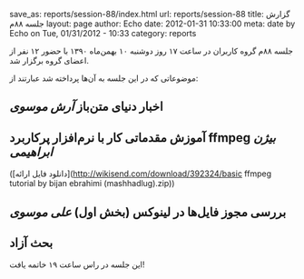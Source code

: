 save_as: reports/session-88/index.html
url: reports/session-88
title: گزارش جلسه ۸۸م
layout: page
author: Echo
date: 2012-01-31 10:33:00
meta: date by Echo on Tue, 01/31/2012 - 10:33
category: reports

جلسه ۸۸م گروه کاربران در ساعت ۱۷ روز دوشنبه ۱۰ بهمن‌ماه ۱۳۹۰ با حضور ۱۲ نفر از
اعضای گروه برگزار شد.


<!--more-->



موضوعاتی که در این جلسه به آن‌ها پرداخته شد عبارتند از:

## اخبار دنیای متن‌باز *آرش موسوی*  
## آموزش مقدماتی کار با نرم‌افزار پرکاربرد ffmpeg *بیژن ابراهیمی*
([دانلود فایل ارائه](http://wikisend.com/download/392324/basic ffmpeg tutorial
by bijan ebrahimi \(mashhadlug\).zip))  

## بررسی مجوز فایل‌ها در لینوکس (بخش اول) *علی موسوی*
## بحث آزاد

این جلسه در راس ساعت ۱۹ خاتمه یافت!
